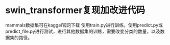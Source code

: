 # swin_transformer复现加改进代码
mammals数据集可在kaggal官网下载
使用train.py进行训练，使用predict.py或predict_file.py进行测试，进行其他数据集的训练，需要改变分类的数量，以及数据集的路径。